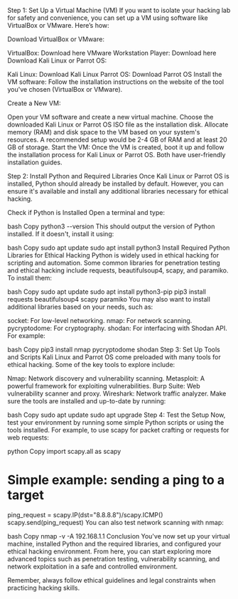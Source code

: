 
Step 1: Set Up a Virtual Machine (VM)
If you want to isolate your hacking lab for safety and convenience, you can set up a VM using software like VirtualBox or VMware. Here’s how:

Download VirtualBox or VMware:

VirtualBox: Download here
VMware Workstation Player: Download here
Download Kali Linux or Parrot OS:

Kali Linux: Download Kali Linux
Parrot OS: Download Parrot OS
Install the VM software: Follow the installation instructions on the website of the tool you've chosen (VirtualBox or VMware).

Create a New VM:

Open your VM software and create a new virtual machine.
Choose the downloaded Kali Linux or Parrot OS ISO file as the installation disk.
Allocate memory (RAM) and disk space to the VM based on your system's resources. A recommended setup would be 2-4 GB of RAM and at least 20 GB of storage.
Start the VM: Once the VM is created, boot it up and follow the installation process for Kali Linux or Parrot OS. Both have user-friendly installation guides.

Step 2: Install Python and Required Libraries
Once Kali Linux or Parrot OS is installed, Python should already be installed by default. However, you can ensure it's available and install any additional libraries necessary for ethical hacking.

Check if Python is Installed
Open a terminal and type:

bash
Copy
python3 --version
This should output the version of Python installed. If it doesn't, install it using:

bash
Copy
sudo apt update
sudo apt install python3
Install Required Python Libraries for Ethical Hacking
Python is widely used in ethical hacking for scripting and automation. Some common libraries for penetration testing and ethical hacking include requests, beautifulsoup4, scapy, and paramiko. To install them:

bash
Copy
sudo apt update
sudo apt install python3-pip
pip3 install requests beautifulsoup4 scapy paramiko
You may also want to install additional libraries based on your needs, such as:

socket: For low-level networking.
nmap: For network scanning.
pycryptodome: For cryptography.
shodan: For interfacing with Shodan API.
For example:

bash
Copy
pip3 install nmap pycryptodome shodan
Step 3: Set Up Tools and Scripts
Kali Linux and Parrot OS come preloaded with many tools for ethical hacking. Some of the key tools to explore include:

Nmap: Network discovery and vulnerability scanning.
Metasploit: A powerful framework for exploiting vulnerabilities.
Burp Suite: Web vulnerability scanner and proxy.
Wireshark: Network traffic analyzer.
Make sure the tools are installed and up-to-date by running:

bash
Copy
sudo apt update
sudo apt upgrade
Step 4: Test the Setup
Now, test your environment by running some simple Python scripts or using the tools installed. For example, to use scapy for packet crafting or requests for web requests:

python
Copy
import scapy.all as scapy

# Simple example: sending a ping to a target
ping_request = scapy.IP(dst="8.8.8.8")/scapy.ICMP()
scapy.send(ping_request)
You can also test network scanning with nmap:

bash
Copy
nmap -v -A 192.168.1.1
Conclusion
You've now set up your virtual machine, installed Python and the required libraries, and configured your ethical hacking environment. From here, you can start exploring more advanced topics such as penetration testing, vulnerability scanning, and network exploitation in a safe and controlled environment.

Remember, always follow ethical guidelines and legal constraints when practicing hacking skills.





